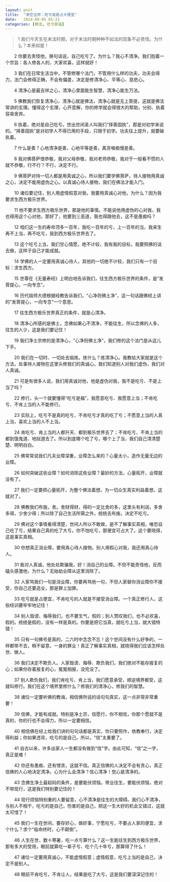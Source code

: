 ```yaml
---
layout: post
title:  "净空法师：吃亏就是占大便宜"
date:   2014-09-05 05:21
categories: [佛法, 吃亏是福]
---
```


>  1 我们今天生在末法时期，对于末法时期种种不如法的现象不必责怪。为什么？本来如是！    



　　2 你要去责怪他，换句话说，自己吃亏了。为什么？我心不清净。我们抱着一个宗旨：各人修各人的，大家欢喜，这样就好！    


　　3 我们在日常生活当中，不管修哪个法门，不管用什么样的功夫，功夫会得力，法门会修得正确，不会有偏差，决定是修清净心、平等心、慈悲心。


　　4 清净心是最吉祥之心，清净心里面能生智慧，清净心能生万法。


　　5 佛教我们恢复清净心，清净心就是佛法，清净心就是无上菩提，这就是佛法常讲的玄理。懂得这个玄理，心开意解，你的修学就会得很大的帮助，分别、执着容易舍弃。

　　6 执着，绝对是自己吃亏。世出世间圣人叫我们“择善固执”，那是对初学来说的。“择善固执”是对初学人不得已用的手段，只限于初学。功夫往上提升，就要破执着。

　　7 什么是善？心地清净是善，心地平等是善，离贪嗔痴慢是善。

　　8 我对佛菩萨很恭敬，我对父母恭敬，我对老师恭敬，我对于一般看不惯的人就不恭敬，行不行？不行，决定不行。

　　9 佛菩萨对待一切人都是用真诚之心，所以我们要学佛菩萨，待人接物用真诚之心，决定不能用虚伪之心。以真诚心待人接物，我们在佛法才能入门。

　　10 诸位要记住，别人用虚情假意对我，我要用真诚心对他，为什么？因为我要求生西方极乐世界。

　　11 他不要求生西方极乐世界，那是他的事情。不能说他用虚伪的心对我，我也得用这个心对他，那好了，他要到三恶道，我也得跟他去，这不是愚痴吗？

　　12 咱们这一生的寿命顶多一百年，我吃一百年的亏，上一百年的当，我来生再不上当，再不吃亏，我到西方极乐世界去了。

　　13 这个吃亏上当，我们甘心情愿，绝不计较，我有我的目标，我要照佛的话去做，这样子自己才能成就。

　　14 学佛的人一定要用真诚心待人，其他的一切绝不计较，我们只有一个目标：求生西方。

　　15 世尊在《无量寿经》上明白地告诉我们，往生西方极乐世界的条件，是“发菩提心，一向专念”。

　　16 历代祖师大德根据经教告诉我们，“心净则佛土净”，这一句话跟佛经上讲的“发菩提心，一向专念”一个意思。

　　17 往生西方极乐世界真正的条件，就是心清净。

　　18 清净心所感的是佛土，念佛如果心不清净，不能往生，所以念佛的人多，往生的人少，这是我们要记住！

　　19 我们净土宗修的是清净心，“心净则佛土净”，我们修的这个法门是从这儿下手。

　　20 我们在一切时、一切处去锻炼。炼什么？炼清净心。我教给大家就是这个方法，处事待人接物在这里头修我们的真诚心。我们知道别人对我们虚伪，我们对人真诚。

　　21 可是有很多人说，我们用真诚对他，他是虚伪对我，我不是吃亏、不是上当了吗？

　　22 修行，头一个就要懂得“吃亏是福”，我愿意吃亏、我愿意上当；不肯吃亏、不肯上当的人不能修行。

　　23 实际上，吃亏不是真的吃亏，不肯吃亏才真的吃了亏；不愿意上当的人真上当，喜欢上当的人不上当。

　　24 肯吃亏、肯上当的人都升天、都到极乐世界去了；不肯吃亏、不肯上当的都到饿鬼道、地狱道去了。所以到底哪个吃了亏，哪个上了当，我们自己清清楚楚、明明白白。

　　25 佛常常说我们凡夫业障深重，业障怎么来的？心量太小，造作无量无边的业障。

　　26 如何突破这些业障？如何消除这些业障？最妙的方法，心量拓开，业障就没有了。

　　27 我们一定要把心量拓开，为整个佛法着想，为一切众生真实利益着想，这就对了。

　　28 佛教我们布施，舍。舍财得财，得的一定比舍的多，这里头有利润，多舍多得，少舍少得；所以除了自己生活所需之外，统统去布施，决定不吃亏。

　　29 佛对这个事情看得清楚，世间人所以不敢做，是不了解事实真相，唯恐自己吃了亏，结果自己真的吃了大亏。你不怕吃亏，那便宜可占大了。这个要晓得，这是事实真相。

　　30 你想真正消业障，要用真心待人接物。别人用假心对我，我还用真心待人。

　　31 我对人真诚，他处处欺骗我，好！消自己的业障。不但不能责怪他，反而磕头感激他，为什么？无始劫业障从这里消除了。

　　32 人家骂我们一句是消业障，你要再骂他一句，不但人家替你消业障你不接受，你自己还要造业，那是罪上加罪。

　　33 吃亏就是占便宜，不肯吃亏的人就是不接受消业障。一个真正修行人，这些经训要牢牢地记住！

　　34 别人毁谤、侮辱我们，也不要生气，假的；别人赞叹我们，也不必欢喜，假的。统统是假的，没有一样是真的。你要是把它当真，就吃亏上当，就大错特错！

　　35 只有一句佛号是真的，二六时中念念不忘！这个世间没有什么好争的，一样都带不去，稍不留意，一身的罪业！真正了解事实真相，就晓得我们应该怎样处世、做人。

　　36 我们决定不欺负人。人家毁谤、侮辱、欺负我们，我们绝对不能存报复的心；如果你存着报复的心，冤冤相报，没完没了。

　　37 别人欺负我们，我们肯吃亏、肯上当，我们愿意承受，顺逆境界都受，这就叫修行。我们在这个境界里修什么？修我们的清净心，修我们的智慧。

　　38 诸位一定要听佛的教诲，相信佛所说的话句句真实，这一点非常非常重要！

　　39 信佛，才能有成就。特别是净土宗，信愿行，你不相信，你那个愿就不是真的，你的行也不会得力，所以一定要相信。

　　40 相信佛在经上给我们讲的句句话都是真实，你只要照作，依教奉行，决定得利益；你如果违背，吃亏的是自己。所以，“信”太重要了。

　　41 自古以来，许多出家人一生都没有做到“信”字。由此可知，“信”之一字，真正是难！

　　42 你还有愚痴、还有悭贪，这就不信。真正信佛的人决定不会有贪心，真正信佛的人心地决定清净。心为什么会清净？信心清净！觉心是清净的。

　　43 念佛生净土最起码的条件，是要能伏烦恼。带业往生，要能伏烦恼，绝对不带现行，这是我们特别要记住的！

　　44 现行烦恼特别重的人要留意，心不清净是往生的大障碍。我们心不清净，与别人不相干，吃亏的是自己，伤害的是自己，把这一生大好的机会又错过，这就太可惜了！

　　45 我们一生在世间，要存好心，做好事，宁愿吃亏，不要占人家的便宜，求个什么？求个“临命终时，心不颠倒”。

　　46 人生在世，数十寒暑，吃一点亏算什么？这一生能往生到西方极乐世界，那有多大的受用，眼前就算吃一辈子亏、吃个几十年亏，那算得了什么！

　　47 诸位一定要用真诚心，不能虚情假意；虚情假意，吃亏上当的是自己，决定不是别人。

　　48 眼前不肯吃亏，不肯让人，结果是吃了大亏，这是我们要深深记住的！

